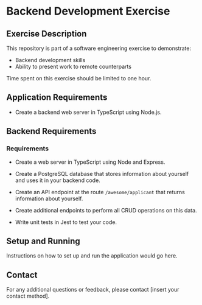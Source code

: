 # Backend Development Exercise

## Exercise Description

This repository is part of a software engineering exercise to demonstrate:

- Backend development skills
- Ability to present work to remote counterparts

Time spent on this exercise should be limited to one hour.

## Application Requirements

- Create a backend web server in TypeScript using Node.js.

## Backend Requirements

### Requirements

- Create a web server in TypeScript using Node and Express.
- Create a PostgreSQL database that stores information about yourself and uses it in your backend code.
- Create an API endpoint at the route `/awesome/applicant` that returns information about yourself.
- Create additional endpoints to perform all CRUD operations on this data.

- Write unit tests in Jest to test your code.

## Setup and Running

Instructions on how to set up and run the application would go here.

## Contact

For any additional questions or feedback, please contact [insert your contact method].
